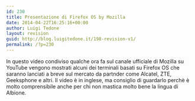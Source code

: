 ```yaml
---
id: 230
title: Presentazione di Firefox OS by Mozilla
date: 2014-04-22T16:25:16+00:00
author: Luigi Tedone
layout: revision
guid: http://blog.luigitedone.it/198-revision-v1/
permalink: /?p=230
---
```

In questo video condiviso qualche ora fa sul canale ufficiale di Mozilla su YouTube vengono mostrati alcuni dei terminali basati su Firefox OS che saranno lanciati a breve sul mercato da partnder come Alcatel, ZTE, Geeksphone e altri. Il video è in inglese, ma consiglio di guardarlo perchè è molto comprensibile anche per chi non mastica molto bene la lingua di Albione.